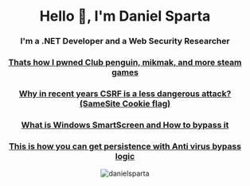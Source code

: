 <h1 align="center">Hello 👋, I'm Daniel Sparta</h1>
<h3 align="center">I'm a .NET Developer and a Web Security Researcher</h3>
<h3 align="center"><a href="https://digitalwhisper.co.il/files/Zines/0xA1/DW161-6-MikmakClientRCE.pdf">Thats how I pwned Club penguin, mikmak, and more steam games</a></h3>
<h3 align="center"><a href="https://www.fxp.co.il/showthread.php?t=21316185">Why in recent years CSRF is a less dangerous attack? (SameSite Cookie flag)</a></h3>
<h3 align="center"><a href="https://www.fxp.co.il/showthread.php?t=21607417">What is Windows SmartScreen and How to bypass it</a></h3>
<h3 align="center"><a href="https://www.fxp.co.il/showthread.php?t=21624896">This is how you can get persistence with Anti virus bypass logic</a></h3>
<p align="center"> <img src="https://komarev.com/ghpvc/?username=danielsparta&label=Profile%20views&color=0e75b6&style=flat" alt="danielsparta" /> </p>
